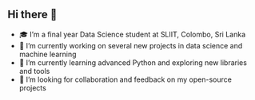 ## Hi there 👋

- 🎓 I’m a final year Data Science student at SLIIT, Colombo, Sri Lanka  
- 🔭 I’m currently working on several new projects in data science and machine learning  
- 🌱 I’m currently learning advanced Python and exploring new libraries and tools  
- 🤔 I’m looking for collaboration and feedback on my open-source projects  
<!--
**Zahem-Saldin/Zahem-Saldin** is a ✨ _special_ ✨ repository because its `README.md` (this file) appears on your GitHub profile.

Here are some ideas to get you started:

- 🔭 I’m currently working on ...
- 🌱 I’m currently learning ...
- 👯 I’m looking to collaborate on ...
- 🤔 I’m looking for help with ...
- 💬 Ask me about ...
- 📫 How to reach me: ...
- 😄 Pronouns: ...
- ⚡ Fun fact: ...
-->

